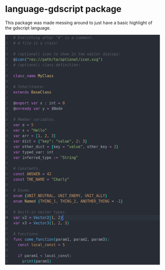 # language-gdscript package

This package was made messing around to just have a basic highlight of the gdscript language.

![A screenshot of your package](./img/preview.png)
